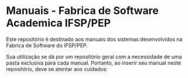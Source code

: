 # Manuais -  Fabrica de Software Academica IFSP/PEP

Este repositório é destinado aos manuais dos sistemas desenvolvidos na Fabrica de Software do IFSP/PEP.

Sua utilização se dá por um repositório geral com a necessidade de uma pasta exclusiva para cada manual. Portanto, ao inserir seu manual neste repositório, deve se atentar aos cuidados: